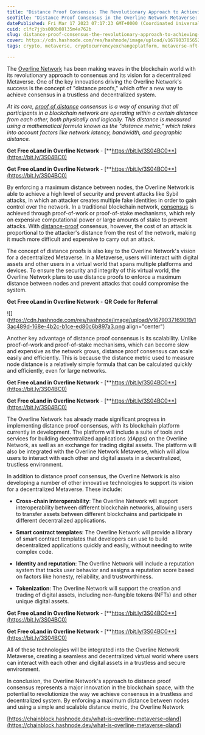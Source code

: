 ```yaml
---
title: "Distance Proof Consensus: The Revolutionary Approach to Achieving Decentralized Consensus in the Overline Network"
seoTitle: "Distance Proof Consensus in the Overline Network Metaverse: Benefits a"
datePublished: Fri Mar 17 2023 07:17:23 GMT+0000 (Coordinated Universal Time)
cuid: clfc7jjbs000b08l35m4a762b
slug: distance-proof-consensus-the-revolutionary-approach-to-achieving-decentralized-consensus-in-the-overline-network
cover: https://cdn.hashnode.com/res/hashnode/image/upload/v1679037056524/105d5897-c239-4f95-a8e9-521edcc21ed7.png
tags: crypto, metaverse, cryptocurrencyexchangeplatform, metaverse-nft-virtual-land, metaverse-development-company

---
```


The [Overline Network](https://bit.ly/3S04BC0) has been making waves in the blockchain world with its revolutionary approach to consensus and its vision for a decentralized Metaverse. One of the key innovations driving the Overline Network's success is the concept of "distance proofs," which offer a new way to achieve consensus in a trustless and decentralized system.

*At its core,* [*proof of distance*](https://bit.ly/3S04BC0) *consensus is a way of ensuring that all participants in a blockchain network are operating within a certain distance from each other, both physically and logically. This distance is measured using a mathematical formula known as the "distance metric," which takes into account factors like network latency, bandwidth, and geographic distance.*

**Get Free oLand in Overline Network** - [**https://bit.ly/3S04BC0**](https://bit.ly/3S04BC0)

**Get Free oLand in Overline Network** - [**https://bit.ly/3S04BC0**](https://bit.ly/3S04BC0)

By enforcing a maximum distance between nodes, the Overline Network is able to achieve a high level of security and prevent attacks like Sybil attacks, in which an attacker creates multiple fake identities in order to gain control over the network. In a traditional blockchain network, [consensus](https://bit.ly/3S04BC0) is achieved through proof-of-work or proof-of-stake mechanisms, which rely on expensive computational power or large amounts of stake to prevent attacks. With [distance-proof](https://bit.ly/3S04BC0) consensus, however, the cost of an attack is proportional to the attacker's distance from the rest of the network, making it much more difficult and expensive to carry out an attack.

The concept of distance proofs is also key to the Overline Network's vision for a decentralized Metaverse. In a Metaverse, users will interact with digital assets and other users in a virtual world that spans multiple platforms and devices. To ensure the security and integrity of this virtual world, the Overline Network plans to use distance proofs to enforce a maximum distance between nodes and prevent attacks that could compromise the system.

**Get Free oLand in Overline Network** - **QR Code for Referral**

![](https://cdn.hashnode.com/res/hashnode/image/upload/v1679037169019/13ac489d-168e-4b2c-b1ce-ed80c6b897a3.png align="center")

Another key advantage of distance proof consensus is its scalability. Unlike proof-of-work and proof-of-stake mechanisms, which can become slow and expensive as the network grows, distance proof consensus can scale easily and efficiently. This is because the distance metric used to measure node distance is a relatively simple formula that can be calculated quickly and efficiently, even for large networks.

**Get Free oLand in Overline Network** - [**https://bit.ly/3S04BC0**](https://bit.ly/3S04BC0)

**Get Free oLand in Overline Network** - [**https://bit.ly/3S04BC0**](https://bit.ly/3S04BC0)

The Overline Network has already made significant progress in implementing distance proof consensus, with its blockchain platform currently in development. The platform will include a suite of tools and services for building decentralized applications (dApps) on the Overline Network, as well as an exchange for trading digital assets. The platform will also be integrated with the Overline Network Metaverse, which will allow users to interact with each other and digital assets in a decentralized, trustless environment.

In addition to distance proof consensus, the Overline Network is also developing a number of other innovative technologies to support its vision for a decentralized Metaverse. These include:

* **Cross-chain interoperability**: The Overline Network will support interoperability between different blockchain networks, allowing users to transfer assets between different blockchains and participate in different decentralized applications.
    
* **Smart contract templates**: The Overline Network will provide a library of smart contract templates that developers can use to build decentralized applications quickly and easily, without needing to write complex code.
    
* **Identity and reputation**: The Overline Network will include a reputation system that tracks user behavior and assigns a reputation score based on factors like honesty, reliability, and trustworthiness.
    
* **Tokenization**: The Overline Network will support the creation and trading of digital assets, including non-fungible tokens (NFTs) and other unique digital assets.
    

**Get Free oLand in Overline Network** - [**https://bit.ly/3S04BC0**](https://bit.ly/3S04BC0)

**Get Free oLand in Overline Network** - [**https://bit.ly/3S04BC0**](https://bit.ly/3S04BC0)

All of these technologies will be integrated into the Overline Network Metaverse, creating a seamless and decentralized virtual world where users can interact with each other and digital assets in a trustless and secure environment.

In conclusion, the Overline Network's approach to distance proof consensus represents a major innovation in the blockchain space, with the potential to revolutionize the way we achieve consensus in a trustless and decentralized system. By enforcing a maximum distance between nodes and using a simple and scalable distance metric, the Overline Network

[https://chainblock.hashnode.dev/what-is-overline-metaverse-oland](https://chainblock.hashnode.dev/what-is-overline-metaverse-oland)